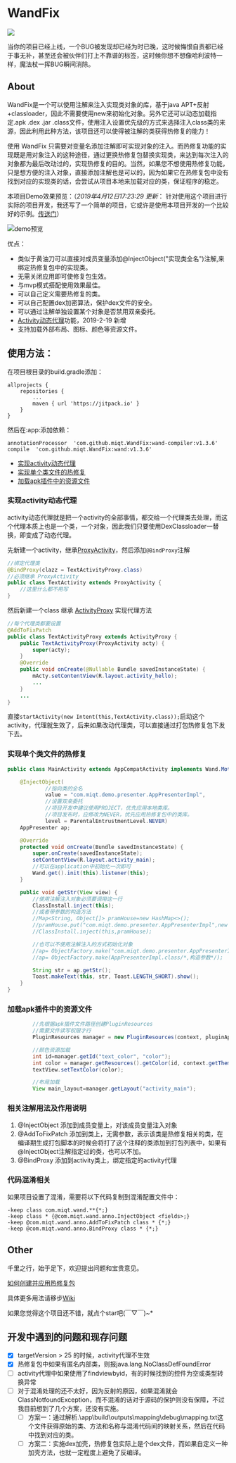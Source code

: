 # WandFix

[![](https://jitpack.io/v/miqt/WandFix.svg)](https://jitpack.io/#miqt/WandFix)

当你的项目已经上线，一个BUG被发现却已经为时已晚，这时候悔恨自责都已经于事无补，甚至还会被伙伴们打上不靠谱的标签，这时候你想不想像哈利波特一样，魔法杖一挥BUG瞬间消除。  

## About

WandFix是一个可以使用注解来注入实现类对象的库，基于java APT+反射+classloader，因此不需要使用new来初始化对象。另外它还可以动态加载指定.apk .dex .jar .class文件，使用注入设置优先级的方式来选择注入class类的来源，因此利用此种方法，该项目还可以使得被注解的类获得热修复的能力！  

使用 WandFix 只需要对变量名添加注解即可实现对象的注入。而热修复功能的实现既是用对象注入的这种途径，通过更换热修复包替换实现类，来达到每次注入的对象都为最后改动过的，实现热修复的目的。当然，如果您不想使用热修复功能，只是想方便的注入对象，直接添加注解也是可以的，因为如果它在热修复包中没有找到对应的实现类的话，会尝试从项目本地来加载对应的类，保证程序的稳定。

本项目Demo效果预览：（*2019年4月12日17:23:29 更新*： 针对使用这个项目进行实际的项目开发，我还写了一个简单的项目，它或许是使用本项目开发的一个比较好的示例。[传送门](https://github.com/miqt/xiaotuVip)）

![demo预览](./preview/demo.gif)


优点：
- 类似于黄油刀可以直接对成员变量添加@InjectObject("实现类全名")注解,来绑定热修复包中的实现类。
- 无需关闭应用即可使修复包生效。
- 与mvp模式搭配使用效果最佳。
- 可以自己定义需要热修复的类。
- 可以自己配置dex加密算法，保护dex文件的安全。
- 可以通过注解单独设置某个对象是否禁用双亲委托。
- [Activity动态代理](https://github.com/miqt/WandFix/wiki/Activity%E5%8A%A8%E6%80%81%E4%BB%A3%E7%90%86%E4%BD%BF%E7%94%A8%E6%96%B9%E6%B3%95%E5%8F%8A%E5%AE%9E%E7%8E%B0%E5%8E%9F%E7%90%86)功能，2019-2-19 新增
- 支持加载外部布局、图标、颜色等资源文件。


## 使用方法：

在项目根目录的build.gradle添加：
```
allprojects {
	repositories {
		...
		maven { url 'https://jitpack.io' }
	}
}
```

然后在:app:添加依赖：

```
annotationProcessor  'com.github.miqt.WandFix:wand-compiler:v1.3.6'
compile  'com.github.miqt.WandFix:wand:v1.3.6'
```

- [实现activity动态代理](#实现activity动态代理)
- [实现单个类文件的热修复](#实现单个类文件的热修复)
- [加载apk插件中的资源文件](#加载apk插件中的资源文件)


### 实现activity动态代理

activity动态代理就是把一个activity的全部事情，都交给一个代理类去处理，而这个代理本质上也是一个类，一个对象，因此我们只要使用DexClassloader一替换，即变成了动态代理。

先新建一个activity，继承[ProxyActivity](./wand/src/main/java/com/miqt/wand/activity/ProxyActivity.java)，然后添加`@BindProxy`注解
```java
//绑定代理类
@BindProxy(clazz = TextActivityProxy.class)
//必须继承 ProxyActivity
public class TextActivity extends ProxyActivity {
    //这里什么都不用写
}
```

然后新建一个class 继承 [ActivityProxy](./wand/src/main/java/com/miqt/wand/activity/ActivityProxy.java) 实现代理方法

```java
//每个代理类都要设置
@AddToFixPatch
public class TextActivityProxy extends ActivityProxy {
    public TextActivityProxy(ProxyActivity acty) {
        super(acty);
    }
    @Override
    public void onCreate(@Nullable Bundle savedInstanceState) {
        mActy.setContentView(R.layout.activity_hello);
        ...
    }
    ...
}
```

直接`startActivity(new Intent(this,TextActivity.class));`启动这个activity，代理就生效了，后来如果改动代理类，可以直接通过打包热修复包下发下去。


### 实现单个类文件的热修复

```java
public class MainActivity extends AppCompatActivity implements Wand.MotorListener {

    @InjectObject(
            //指向类的全名
            value = "com.miqt.demo.presenter.AppPresenterImpl",
            //设置双亲委托
            //项目开发中建议使用PROJECT，优先应用本地类库。
            //项目发布时，应修改为NEVER，优先应用热修复包中的类库。
            level = ParentalEntrustmentLevel.NEVER)
    AppPresenter ap;

    @Override
    protected void onCreate(Bundle savedInstanceState) {
        super.onCreate(savedInstanceState);
        setContentView(R.layout.activity_main);
        //可以在application中初始化一次即可
        Wand.get().init(this).listener(this);
    }

    public void getStr(View view) {
        //使用注解注入对象必须要调用这一行
        ClassInstall.inject(this);
        //或者带参数的构造方法
        //Map<String, Object[]> pramHouse=new HashMap<>();
        //pramHouse.put("com.miqt.demo.presenter.AppPresenterImpl",new Object[]{"hello"});
        //ClassInstall.inject(this,pramHouse);

        //也可以不使用注解注入的方式初始化对象
        //ap= ObjectFactory.make("com.miqt.demo.presenter.AppPresenterImpl"/*,构造参数*/);
        //ap= ObjectFactory.make(AppPresenterImpl.class/*,构造参数*/);

        String str = ap.getStr();
        Toast.makeText(this, str, Toast.LENGTH_SHORT).show();
    }
}
```

### 加载apk插件中的资源文件

```java
        //先根据apk插件文件路径创建PluginResources
        //需要文件读写权限才行
        PluginResources manager = new PluginResources(context, pluginApkPath);

        //颜色资源加载
        int id=manager.getId("text_color", "color");
        int color = manager.getResources().getColor(id, context.getTheme());
        textView.setTextColor(color);

        //布局加载
        View main_layout=manager.getLayout("activity_main");
```


### 相关注解用法及作用说明

1. @InjectObject 添加到成员变量上，对该成员变量注入对象
2. @AddToFixPatch 添加到类上，无需参数，表示该类是热修复相关的类，在编译期生成打包脚本的时候会将打了这个注释的类添加到打包列表中，如果有@InjectObject注解指定过的类，也可以不加。
3. @BindProxy 添加到activity类上，绑定指定的activity代理

### 代码混淆相关

如果项目设置了混淆，需要将以下代码复制到混淆配置文件中：
```
-keep class com.miqt.wand.**{*;}
-keep class * {@com.miqt.wand.anno.InjectObject <fields>;}
-keep @com.miqt.wand.anno.AddToFixPatch class * {*;}
-keep @com.miqt.wand.anno.BindProxy class * {*;}
```

## Other
千里之行，始于足下，欢迎提出问题和宝贵意见。

[如何创建并应用热修复包](https://github.com/miqt/WandFix/wiki/%E5%A6%82%E4%BD%95%E5%88%9B%E5%BB%BA%E5%B9%B6%E5%BA%94%E7%94%A8%E7%83%AD%E4%BF%AE%E5%A4%8D%E5%8C%85)

具体更多用法请移步[Wiki](https://github.com/miqt/WandFix/wiki)

如果您觉得这个项目还不错，就点个star吧(￣▽￣)~*

## 开发中遇到的问题和现存问题

- [x] targetVersion > 25 的时候，activity代理不生效
- [x] 热修复包中如果有匿名内部类，则报java.lang.NoClassDefFoundError
- [ ] activity代理中如果使用了findviewbyid，有的时候找到的控件为空或类型转换异常
- [ ] 对于混淆处理的还不太好，因为反射的原因，如果混淆就会ClassNotfoundException，而不混淆的话对于源码的保护则没有保障，不过我目前想到了几个方案，还没有实施。
    - [ ] 方案一：通过解析.\app\build\outputs\mapping\debug\mapping.txt这个文件获得原始的类、方法和名称与混淆代码间的映射关系，然后在代码中找到对应的类。
    - [ ] 方案二：实施dex加壳，热修复包实际上是个dex文件，而如果自定义一种加壳方法，也就一定程度上避免了反编译。
